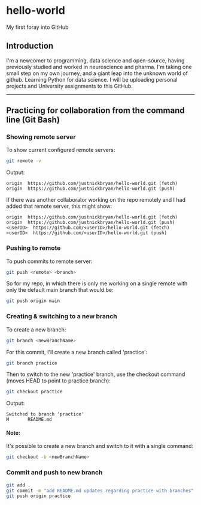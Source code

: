 # hello-world
My first foray into GitHub

## Introduction
I'm a newcomer to programming, data science and open-source, having previously studied and worked in neuroscience and pharma.
I'm taking one small step on my own journey, and a giant leap into the unknown world of github.
Learning Python for data science. I will be uploading personal projects and University assignments to this GitHub.

***

## Practicing for collaboration from the command line (Git Bash)

### Showing remote server

To show current configured remote servers:

```bash
git remote -v
```

Output:

```
origin  https://github.com/justnickbryan/hello-world.git (fetch)
origin  https://github.com/justnickbryan/hello-world.git (push)
```

If there was another collaborator working on the repo remotely and I had added that remote server, this might show:

```
origin  https://github.com/justnickbryan/hello-world.git (fetch)
origin  https://github.com/justnickbryan/hello-world.git (push)
<userID>  https://github.com/<userID>/hello-world.git (fetch)
<userID>  https://github.com/<userID>/hello-world.git (push)
```

### Pushing to remote

To push commits to remote server:

```bash
git push <remote> <branch>
```

So for my repo, in which there is only me working on a single remote with only the default main branch that would be:

```bash
git push origin main
```

### Creating & switching to a new branch

To create a new branch:

```bash
git branch <newBranchName>
```

For this commit, I'll create a new branch called 'practice':

```bash
git branch practice
```

Then to switch to the new 'practice' branch, use the checkout command (moves HEAD to point to practice branch):

```bash
git checkout practice
```

Output:

```
Switched to branch 'practice'
M       README.md
```

#### Note:

It's possible to create a new branch and switch to it with a single command:

```bash
git checkout -b <newBranchName>
```

### Commit and push to new branch

```bash
git add .
git commit -m "add README.md updates regarding practice with branches"
git push origin practice
```

